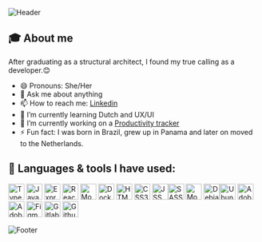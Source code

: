 ![Header](https://capsule-render.vercel.app/api?type=waving&color=F9876F&height=150&section=header&text=Hello%20World!%20I'm%20Brenda.&fontSize=30&fontAlignY=25&fontColor=fff&animation=fadeIn)
## :mortar_board: About me
After graduating as a structural architect, I found my true calling as a developer.:blush:   
- 😄 Pronouns: She/Her
- 💬 Ask me about anything
- 📫 How to reach me: [Linkedin](https://www.linkedin.com/in/brenda-cecato/)
- 🌱 I’m currently learning Dutch and UX/UI
- 🔭 I’m currently working on a [Productivity tracker](https://github.com/bckto/productivity-tracker)
- ⚡ Fun fact: I was born in Brazil, grew up in Panama and later on moved to the Netherlands.

## :wrench: Languages & tools I have used:
<img height="32" width="32" src="https://cdn.jsdelivr.net/npm/simple-icons@v4/icons/typescript.svg"  alt="Typescript" title="Typescript"/> <img height="32" width="32" src="https://cdn.jsdelivr.net/npm/simple-icons@v4/icons/javascript.svg" alt="Javascript"  title="Javascript"/> <img height="32" width="32" src="https://cdn.jsdelivr.net/npm/simple-icons@v4/icons/express.svg" alt="Express" title="Express"/> <img height="32" width="32" src="https://cdn.jsdelivr.net/npm/simple-icons@v4/icons/react.svg" alt="React" title="React"/> <img height="32" width="32" src="https://cdn.jsdelivr.net/npm/simple-icons@v4/icons/mobx.svg" alt="Mobx" title="Mobx"/> <img height="32" width="32" src="https://cdn.jsdelivr.net/npm/simple-icons@v4/icons/docker.svg" alt="Docker" title="Docker"/> <img height="32" width="32" src="https://cdn.jsdelivr.net/npm/simple-icons@v4/icons/html5.svg" alt="HTML5" title="HTML5"/> <img height="32" width="32" src="https://cdn.jsdelivr.net/npm/simple-icons@v4/icons/css3.svg" alt="CSS3" title="CSS3"/> <img height="32" width="32" src="https://cdn.jsdelivr.net/npm/simple-icons@v4/icons/jss.svg" alt="JSS" title="JSS"/><img height="32" width="32" src="https://cdn.jsdelivr.net/npm/simple-icons@v4/icons/sass.svg" alt="SASS" title="SASS"/> <img height="32" width="32" src="https://cdn.jsdelivr.net/npm/simple-icons@v4/icons/mongodb.svg" alt="MongoDB" title="MongoDB"/> <img height="32" width="32" src="https://cdn.jsdelivr.net/npm/simple-icons@v4/icons/debian.svg" alt="Debian" title="Debian"/><img height="32" width="32" src="https://cdn.jsdelivr.net/npm/simple-icons@v4/icons/ubuntu.svg" alt="Ubuntu" title="Ubuntu"/> <img height="32" width="32" src="https://cdn.jsdelivr.net/npm/simple-icons@v4/icons/adobephotoshop.svg" alt="Adobe Photoshop" title="Adobe Photoshop"/> <img height="32" width="32" src="https://cdn.jsdelivr.net/npm/simple-icons@v4/icons/adobeindesign.svg" alt="Adobe Indesign" title="Adobe Indesign"/> <img height="32" width="32" src="https://cdn.jsdelivr.net/npm/simple-icons@v4/icons/figma.svg" alt="Figma" title="Figma"/> <img height="32" width="32" src="https://cdn.jsdelivr.net/npm/simple-icons@v4/icons/gitlab.svg" alt="Gitlab" title="Gitlab"/> <img height="32" width="32" src="https://cdn.jsdelivr.net/npm/simple-icons@v4/icons/github.svg" alt="Github" title="Github"/>

![Footer](https://capsule-render.vercel.app/api?type=waving&color=F9876F&height=60&section=footer&fontSize=30&fontAlignY=25&fontColor=fff&animation=fadeIn)
